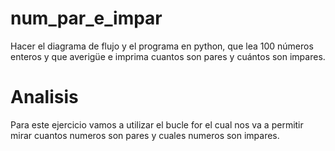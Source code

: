 # num_par_e_impar
Hacer el diagrama de flujo y el programa en python, que lea 100 números enteros y que averigüe e imprima cuantos son pares y cuántos son impares.

# Analisis
Para este ejercicio vamos a utilizar el bucle for el cual nos va a permitir mirar cuantos numeros son pares y cuales numeros son impares.
